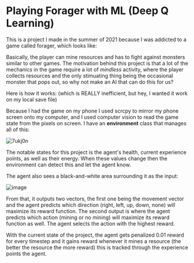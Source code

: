 # Playing Forager with ML (Deep Q Learning)

This is a project I made in the summer of 2021 because I was addicted to a game called forager, which looks like:

Basically, the player can mine resources and has to fight against monsters similar to other games.
The motivation behind this project is that a lot of the mechanics in the game require a lot of *mindless* activity, where the player collects resources and the only stimuating thing being the occasional monster that pops out, so why not make an AI that can do this for us?

Here is how it works: (which is REALLY inefficient, but hey, I wanted it work on my local save file)

Because I had the game on my phone I used scrcpy to mirror my phone screen onto my computer, and I used computer vision to read the game state from the pixels on screen. I have an **environment** class that manages all of this:

![7ukj0n](https://github.com/MattHandzel/PlayingForager/assets/39449480/f0402d6a-92ac-4474-9d36-439a50d272dd)

The notable states for this project is the agent's health, current experience points, as well as their energy. When these values change then the environment can detect this and let the agent know.

The agent also sees a black-and-white area surrounding it as the input:

![image](https://github.com/MattHandzel/PlayingForager/assets/39449480/0992fab5-0f79-49df-b2a9-71121997339b)

From that, it outputs two vectors, the first one being the movement vector and the agent predicts which direction (right, left, up, down, none) will maximize its reward function. The second output is where the agent predicts which action (mining or no mining) will maximize its reward function as well. The agent selects the action with the highest reward.

With the current state of the project, the agent gets penalized 0.01 reward for every timestep and it gains reward whenever it mines a resource (the better the resource the more reward) this is tracked through the experience points the agent.
